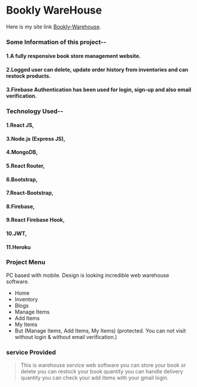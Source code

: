 # Bookly WareHouse

Here is my site link [Bookly-Warehouse](https://bookly-project-d23c0.firebaseapp.com/).

### Some Information of this project--

#### 1.A fully responsive book store management website.

#### 2.Logged user can delete, update order history from inventories and can restock products.

#### 3.Firebase Authentication has been used for login, sign-up and also email verification.

### Technology Used--

#### 1.React JS,

#### 3.Node.js (Express JS),

#### 4.MongoDB,

#### 5.React Router,

#### 6.Bootstrap,

#### 7.React-Bootstrap,

#### 8.Firebase,

#### 9.React Firebase Hook,

#### 10.JWT,

#### 11.Heroku

### Project Menu

PC based with mobile. Design is looking incredible web warehouse software.

- Home
- Inventory
- Blogs
- Manage Items
- Add Items
- My Items
- But (Manage Items, Add Items, My Items) (protected. You can not visit without login & without email verification.)

### service Provided

> This is warehouse service web software
> you can store your book or delete
> you can restock your book quantity
> you can handle delivery quantity
> you can check your add items with your gmail login.
